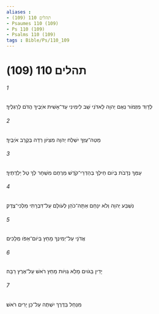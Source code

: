 ```yaml
---
aliases : 
- תהלים 110 (109)
- Psaumes 110 (109)
- Ps 110 (109)
- Psalms 110 (109)
tags : Bible/Ps/110_109
---
```


# תהלים 110 (109)

###### 1
לְדָוִד מִזְמֹור נְאֻם יְהוָה לַאדֹנִי שֵׁב לִימִינִי עַד־אָשִׁית אֹיְבֶיךָ הֲדֹם לְרַגְלֶיךָ׃
###### 2
מַטֵּה־עֻזְּךָ יִשְׁלַח יְהוָה מִצִּיֹּון רְדֵה בְּקֶרֶב אֹיְבֶיךָ׃
###### 3
עַמְּךָ נְדָבֹת בְּיֹום חֵילֶךָ בְּהַדְרֵי־קֹדֶשׁ מֵרֶחֶם מִשְׁחָר לְךָ טַל יַלְדֻתֶיךָ׃
###### 4
נִשְׁבַּע יְהוָה וְלֹא יִנָּחֵם אַתָּה־כֹהֵן לְעֹולָם עַל־דִּבְרָתִי מַלְכִּי־צֶדֶק׃
###### 5
אֲדֹנָי עַל־יְמִינְךָ מָחַץ בְּיֹום־אַפֹּו מְלָכִים׃
###### 6
יָדִין בַּגֹּויִם מָלֵא גְוִיֹּות מָחַץ רֹאשׁ עַל־אֶרֶץ רַבָּה׃
###### 7
מִנַּחַל בַּדֶּרֶךְ יִשְׁתֶּה עַל־כֵּן יָרִים רֹאשׁ׃
